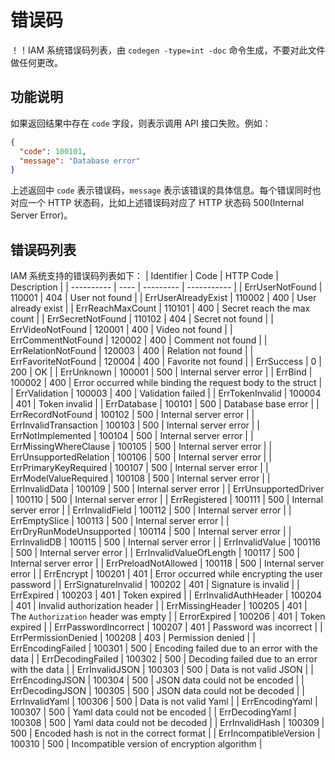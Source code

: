 # 错误码
！！IAM 系统错误码列表，由 `codegen -type=int -doc` 命令生成，不要对此文件做任何更改。
## 功能说明
如果返回结果中存在 `code` 字段，则表示调用 API 接口失败。例如：
```json
{
  "code": 100101,
  "message": "Database error"
}
```
上述返回中 `code` 表示错误码，`message` 表示该错误的具体信息。每个错误同时也对应一个 HTTP 状态码，比如上述错误码对应了 HTTP 状态码 500(Internal Server Error)。
## 错误码列表
IAM 系统支持的错误码列表如下：
| Identifier | Code | HTTP Code | Description |
| ---------- | ---- | --------- | ----------- |
| ErrUserNotFound | 110001 | 404 | User not found |
| ErrUserAlreadyExist | 110002 | 400 | User already exist |
| ErrReachMaxCount | 110101 | 400 | Secret reach the max count |
| ErrSecretNotFound | 110102 | 404 | Secret not found |
| ErrVideoNotFound | 120001 | 400 | Video not found |
| ErrCommentNotFound | 120002 | 400 | Comment not found |
| ErrRelationNotFound | 120003 | 400 | Relation not found |
| ErrFavoriteNotFound | 120004 | 400 | Favorite not found |
| ErrSuccess | 0 | 200 | OK |
| ErrUnknown | 100001 | 500 | Internal server error |
| ErrBind | 100002 | 400 | Error occurred while binding the request body to the struct |
| ErrValidation | 100003 | 400 | Validation failed |
| ErrTokenInvalid | 100004 | 401 | Token invalid |
| ErrDatabase | 100101 | 500 | Database base error |
| ErrRecordNotFound | 100102 | 500 | Internal server error |
| ErrInvalidTransaction | 100103 | 500 | Internal server error |
| ErrNotImplemented | 100104 | 500 | Internal server error |
| ErrMissingWhereClause | 100105 | 500 | Internal server error |
| ErrUnsupportedRelation | 100106 | 500 | Internal server error |
| ErrPrimaryKeyRequired | 100107 | 500 | Internal server error |
| ErrModelValueRequired | 100108 | 500 | Internal server error |
| ErrInvalidData | 100109 | 500 | Internal server error |
| ErrUnsupportedDriver | 100110 | 500 | Internal server error |
| ErrRegistered | 100111 | 500 | Internal server error |
| ErrInvalidField | 100112 | 500 | Internal server error |
| ErrEmptySlice | 100113 | 500 | Internal server error |
| ErrDryRunModeUnsupported | 100114 | 500 | Internal server error |
| ErrInvalidDB | 100115 | 500 | Internal server error |
| ErrInvalidValue | 100116 | 500 | Internal server error |
| ErrInvalidValueOfLength | 100117 | 500 | Internal server error |
| ErrPreloadNotAllowed | 100118 | 500 | Internal server error |
| ErrEncrypt | 100201 | 401 | Error occurred while encrypting the user password |
| ErrSignatureInvalid | 100202 | 401 | Signature is invalid |
| ErrExpired | 100203 | 401 | Token expired |
| ErrInvalidAuthHeader | 100204 | 401 | Invalid authorization header |
| ErrMissingHeader | 100205 | 401 | The `Authorization` header was empty |
| ErrorExpired | 100206 | 401 | Token expired |
| ErrPasswordIncorrect | 100207 | 401 | Password was incorrect |
| ErrPermissionDenied | 100208 | 403 | Permission denied |
| ErrEncodingFailed | 100301 | 500 | Encoding failed due to an error with the data |
| ErrDecodingFailed | 100302 | 500 | Decoding failed due to an error with the data |
| ErrInvalidJSON | 100303 | 500 | Data is not valid JSON |
| ErrEncodingJSON | 100304 | 500 | JSON data could not be encoded |
| ErrDecodingJSON | 100305 | 500 | JSON data could not be decoded |
| ErrInvalidYaml | 100306 | 500 | Data is not valid Yaml |
| ErrEncodingYaml | 100307 | 500 | Yaml data could not be encoded |
| ErrDecodingYaml | 100308 | 500 | Yaml data could not be decoded |
| ErrInvalidHash | 100309 | 500 | Encoded hash is not in the correct format |
| ErrIncompatibleVersion | 100310 | 500 | Incompatible version of encryption algorithm |

